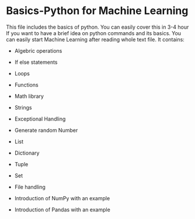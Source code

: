 # Basics-Python for Machine Learning

This file includes the basics of python. You can easily cover this in 3-4 hour If you want to have a brief idea on python commands and its basics. You can easily start Machine Learning after reading whole text file. It contains:

* Algebric operations

* If else statements

* Loops

* Functions

* Math library

* Strings

* Exceptional Handling

* Generate random Number

* List

* Dictionary

* Tuple

* Set

* File handling

* Introduction of NumPy with an example

* Introduction of Pandas with an example
